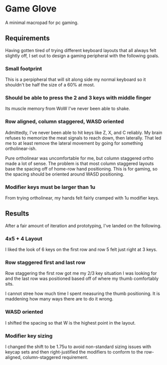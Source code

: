 # Game Glove

A minimal macropad for pc gaming. 

## Requirements

Having gotten tired of trying different keyboard layouts that all always felt slightly off, I set out to design a gaming peripheral with the following goals.

### Small footprint

This is a perpipheral that will sit along side my normal keyboard so it shouldn't be half the size of a 60% at most.

### Should be able to press the 2 and 3 keys with middle finger

Its muscle memory from WoW I've never been able to shake.

### Row aligned, column staggered, WASD oriented

Admittedly, I've never been able to hit keys like Z, X, and C reliably. My brain refuses to memorize the meat signals to reach down, then laterally. That led me to at least remove the lateral movement by going for something ortholinear-ish.

Pure ortholinear was uncomfortable for me, but column staggered ortho made a lot of sense. The problem is that most column staggered layouts base the spacing off of home-row hand positioning. This is for gaming, so the spacing should be oriented around WASD positioning.

### Modifier keys must be larger than 1u

From trying ortholinear, my hands felt fairly cramped with 1u modifier keys.

## Results

After a fair amount of iteration and prototyping, I've landed on the following.

### 4x5 + 4 Layout

I liked the look of 6 keys on the first row and row 5 felt just right at 3 keys.

### Row staggered first and last row

Row staggering the first row got me my 2/3 key situation I was looking for and the last row was positioned based off of where my thumb comfortably sits.

I cannot stree how much time I spent measuring the thumb positioning. It is maddening how many ways there are to do it wrong.

### WASD oriented

I shifted the spacing so that W is the highest point in the layout.

### Modifier key sizing

I changed the shift to be 1.75u to avoid non-standard sizing issues with keycap sets and then right-justified the modifiers to conform to the row-aligned, column-staggered requirement.